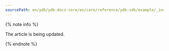 ```yaml
---
sourcePath: en/ydb/ydb-docs-core/en/core/reference/ydb-sdk/example/_includes/auxilary/addition.md
---
```

{% note info %}

The article is being updated.

{% endnote %}
